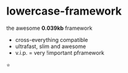 lowercase-framework
===================

the awesome **0.039kb** framework

-  cross-everything compatible
-  ultrafast, slim and awesome
-  v.i.p. = very !important pframework

:star:
